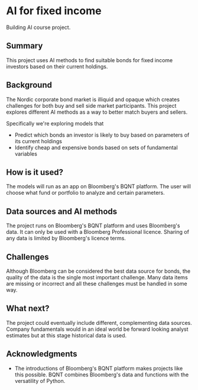 # AI for fixed income

Building AI course project.

## Summary

This project uses AI methods to find suitable bonds for fixed income investors based on their current holdings. 


## Background

The Nordic corporate bond market is illiquid and opaque which creates challenges for both buy and sell side market participants. This project explores different AI methods as a  way to better match buyers and sellers.  

Specifically we're exploring models that
* Predict which bonds an investor is likely to buy based on parameters of its current holdings
* Identify cheap and expensive bonds based on sets of fundamental variables


## How is it used?

The models will run as an app on Bloomberg's BQNT platform. The user will choose what fund or portfolio to analyze and certain parameters.


## Data sources and AI methods

The project runs on Bloomberg's BQNT platform and uses Bloomberg's data. It can only be used with a Bloomberg Professional licence. Sharing of any data is limited by Bloomberg's licence terms. 

## Challenges

Although Bloomberg can be considered the best data source for bonds, the quality of the data is the single most important challenge. Many data items are missing or incorrect and all these challenges must be handled in some way.  

## What next?

The project could eventually include different, complementing data sources. Company fundamentals would in an ideal world be forward looking analyst estimates but at this stage historical data is used. 


## Acknowledgments

* The introductions of Bloomberg's BQNT platform makes projects like this possible. BQNT combines Bloomberg's data and functions with the versatility of Python.   

